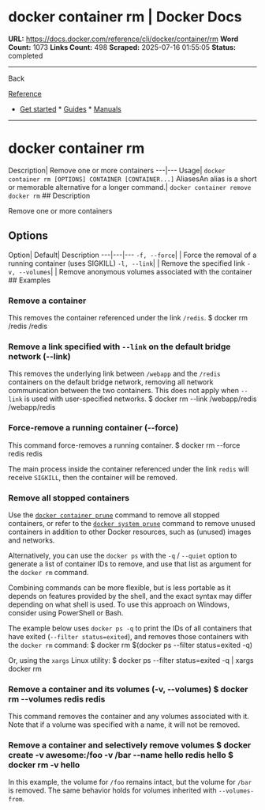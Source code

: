 # docker container rm | Docker Docs

**URL:** https://docs.docker.com/reference/cli/docker/container/rm
**Word Count:** 1073
**Links Count:** 498
**Scraped:** 2025-07-16 01:55:05
**Status:** completed

---

Back

[Reference](https://docs.docker.com/reference/)

  * [Get started](https://docs.docker.com/get-started/)   * [Guides](https://docs.docker.com/guides/)   * [Manuals](https://docs.docker.com/manuals/)

* * *

# docker container rm

Description| Remove one or more containers   ---|---   Usage| `docker container rm [OPTIONS] CONTAINER [CONTAINER...]`   AliasesAn alias is a short or memorable alternative for a longer command.| `docker container remove` `docker rm`      ## Description

Remove one or more containers

## Options

Option| Default| Description   ---|---|---   `-f, --force`| | Force the removal of a running container \(uses SIGKILL\)   `-l, --link`| | Remove the specified link   `-v, --volumes`| | Remove anonymous volumes associated with the container      ## Examples

### Remove a container

This removes the container referenced under the link `/redis`.               $ docker rm /redis          /redis     

### Remove a link specified with `--link` on the default bridge network \(--link\)

This removes the underlying link between `/webapp` and the `/redis` containers on the default bridge network, removing all network communication between the two containers. This does not apply when `--link` is used with user-specified networks.               $ docker rm --link /webapp/redis          /webapp/redis     

### Force-remove a running container \(--force\)

This command force-removes a running container.               $ docker rm --force redis          redis     

The main process inside the container referenced under the link `redis` will receive `SIGKILL`, then the container will be removed.

### Remove all stopped containers

Use the [`docker container prune`](https://docs.docker.com/reference/cli/docker/container/prune/) command to remove all stopped containers, or refer to the [`docker system prune`](https://docs.docker.com/reference/cli/docker/system/prune/) command to remove unused containers in addition to other Docker resources, such as \(unused\) images and networks.

Alternatively, you can use the `docker ps` with the `-q` / `--quiet` option to generate a list of container IDs to remove, and use that list as argument for the `docker rm` command.

Combining commands can be more flexible, but is less portable as it depends on features provided by the shell, and the exact syntax may differ depending on what shell is used. To use this approach on Windows, consider using PowerShell or Bash.

The example below uses `docker ps -q` to print the IDs of all containers that have exited \(`--filter status=exited`\), and removes those containers with the `docker rm` command:               $ docker rm $(docker ps --filter status=exited -q)     

Or, using the `xargs` Linux utility:               $ docker ps --filter status=exited -q | xargs docker rm     

### Remove a container and its volumes \(-v, --volumes\)               $ docker rm --volumes redis     redis     

This command removes the container and any volumes associated with it. Note that if a volume was specified with a name, it will not be removed.

### Remove a container and selectively remove volumes               $ docker create -v awesome:/foo -v /bar --name hello redis     hello          $ docker rm -v hello     

In this example, the volume for `/foo` remains intact, but the volume for `/bar` is removed. The same behavior holds for volumes inherited with `--volumes-from`.